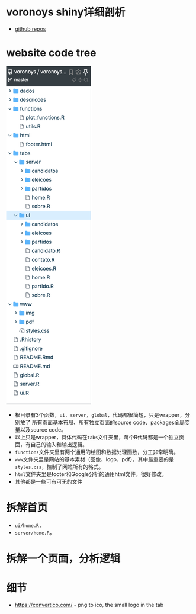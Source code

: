 # voronoys shiny详细剖析
- [github repos](https://github.com/voronoys/voronoys_sc)

# website code tree
![](voronoys-tree.png)
- 根目录有3个函数，`ui, server, global`，代码都很简短，只是wrapper，分别放了 所有页面基本布局、所有独立页面的source code、packages全局变量以及source code。
- 以上只是wrapper，具体代码在`tabs`文件夹里，每个R代码都是一个独立页面，有自己的输入和输出逻辑。
- `functions`文件夹里有两个通用的绘图和数据处理函数，分工非常明确。
- `www`文件夹里是网站的基本素材（图像、logo、pdf），其中最重要的是`styles.css`，控制了网站所有的格式。
- `html`文件夹里是footer和Google分析的通用html文件，很好修改。
- 其他都是一些可有可无的文件

# 拆解首页
- `ui/home.R`，
- `server/home.R`，

# 拆解一个页面，分析逻辑
 



# 细节
- https://convertico.com/ - png to ico, the small logo in the tab
